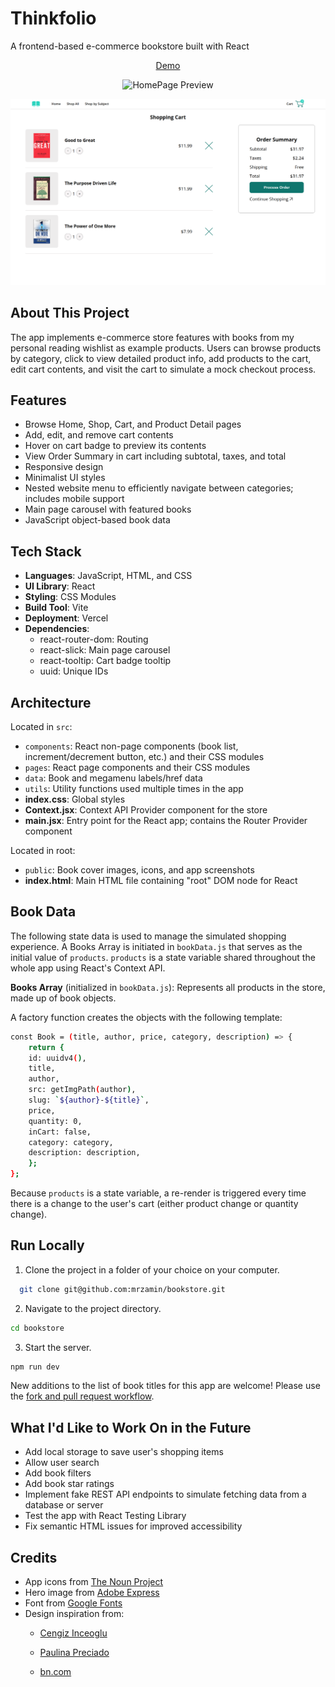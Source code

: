 # Thinkfolio

A frontend-based e-commerce bookstore built with React

<div align="center">
  
[Demo](https://thinkfolio.vercel.app/)

![HomePage Preview](https://github.com/mrzamin/bookstore/assets/142754418/8a459c02-6ae7-4b7e-bd31-e74020410e5c)


![CheckoutPage Preview](public/screenshots/CheckoutPage.png)

</div>

## About This Project

The app implements e-commerce store features with books from my personal reading wishlist as example products. Users can browse products by category, click to view detailed product info, add products to the cart, edit cart contents, and visit the cart to simulate a mock checkout process.

## Features

- Browse Home, Shop, Cart, and Product Detail pages
- Add, edit, and remove cart contents
- Hover on cart badge to preview its contents
- View Order Summary in cart including subtotal, taxes, and total
- Responsive design
- Minimalist UI styles
- Nested website menu to efficiently navigate between categories; includes mobile support
- Main page carousel with featured books
- JavaScript object-based book data

## Tech Stack

- **Languages**: JavaScript, HTML, and CSS
- **UI Library**: React
- **Styling**: CSS Modules
- **Build Tool**: Vite
- **Deployment**: Vercel
- **Dependencies**:
  - react-router-dom: Routing
  - react-slick: Main page carousel
  - react-tooltip: Cart badge tooltip
  - uuid: Unique IDs

## Architecture

Located in `src`:

- `components`: React non-page components (book list, increment/decrement button, etc.) and their CSS modules
- `pages`: React page components and their CSS modules
- `data`: Book and megamenu labels/href data
- `utils`: Utility functions used multiple times in the app
- **index.css**: Global styles
- **Context.jsx**: Context API Provider component for the store
- **main.jsx**: Entry point for the React app; contains the Router Provider component

Located in root:

- `public`: Book cover images, icons, and app screenshots
- **index.html**: Main HTML file containing "root" DOM node for React

## Book Data

The following state data is used to manage the simulated shopping experience. A Books Array is initiated in `bookData.js` that serves as the initial value of `products`. `products` is a state variable shared throughout the whole app using React's Context API.

**Books Array** (initialized in `bookData.js`):
Represents all products in the store, made up of book objects.

A factory function creates the objects with the following template:

```bash
const Book = (title, author, price, category, description) => {
    return {
    id: uuidv4(),
    title,
    author,
    src: getImgPath(author),
    slug: `${author}-${title}`,
    price,
    quantity: 0,
    inCart: false,
    category: category,
    description: description,
    };
};
```

Because `products` is a state variable, a re-render is triggered every time there is a change to the user's cart (either product change or quantity change).

## Run Locally

1. Clone the project in a folder of your choice on your computer.

```bash
  git clone git@github.com:mrzamin/bookstore.git
```

2. Navigate to the project directory.

```bash
cd bookstore
```

3. Start the server.

```bash
npm run dev
```

New additions to the list of book titles for this app are welcome! Please use the [fork and pull request workflow](https://docs.github.com/en/pull-requests).

## What I'd Like to Work On in the Future

- Add local storage to save user's shopping items
- Allow user search
- Add book filters
- Add book star ratings
- Implement fake REST API endpoints to simulate fetching data from a database or server
- Test the app with React Testing Library
- Fix semantic HTML issues for improved accessibility

## Credits

- App icons from [The Noun Project](https://thenounproject.com/)
- Hero image from [Adobe Express](https://www.adobe.com/express/)
- Font from [Google Fonts](https://fonts.google.com/)
- Design inspiration from:
  - [Cengiz Inceoglu](https://dribbble.com/shots/23265949--058-DailyUI-Shopping-Cart)

  - [Paulina Preciado](https://dribbble.com/shots/22404197-URREA-Product-Detail-Page)

  - [bn.com](https://www.barnesandnoble.com/)
